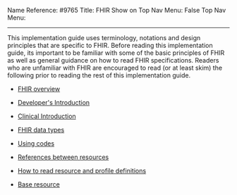 Name Reference: #9765
Title: FHIR
Show on Top Nav Menu: False
Top Nav Menu: 

---

This implementation guide uses terminology, notations and design principles that are specific to FHIR. Before reading this implementation guide, its important to be familiar with some of the basic principles of FHIR as well as general guidance on how to read FHIR specifications. Readers who are unfamiliar with FHIR are encouraged to read (or at least skim) the following prior to reading the rest of this implementation guide.


* [FHIR overview](http://build.fhir.org/overview.html)
* [Developer's Introduction](http://build.fhir.org/overview-dev.html)
* [Clinical Introduction](http://build.fhir.org/overview-clinical.html)
* [FHIR data types](http://build.fhir.org/datatypes.html)
* [Using codes](http://build.fhir.org/terminologies.html)
* [References between resources](http://build.fhir.org/references.html)

* [How to read resource and profile definitions](http://build.fhir.org/formats.html)
* [Base resource](http://build.fhir.org/resource.html)


